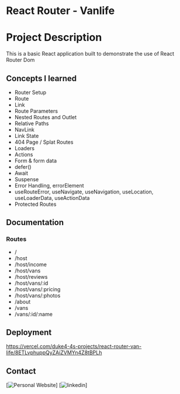 # React Router - Vanlife

# Project Description

This is a basic React application built to demonstrate the use of React Router Dom


## Concepts I learned

- Router Setup 
- Route 
- Link
- Route Parameters
- Nested Routes and Outlet
- Relative Paths
- NavLink 
- Link State
- 404 Page / Splat Routes
- Loaders
- Actions
- Form & form data
- defer()
- Await
- Suspense
- Error Handling, errorElement
- useRouteError, useNavigate, useNavigation, useLocation, useLoaderData, useActionData
- Protected Routes

## Documentation

### Routes
- /
- /host
- /host/income
- /host/vans
- /host/reviews
- /host/vans/:id
- /host/vans/:pricing
- /host/vans/:photos
- /about
- /vans
- /vans/:id/:name

## Deployment
https://vercel.com/duke4-4s-projects/react-router-van-life/8ETLvphuppQyZAiZVMYn4Z8tBPLh

## Contact
[![Personal Website](https://portfolio-website-duke4-4s-projects.vercel.app/)]
[![linkedin](https://www.linkedin.com/in/tashinga-duke-chizengwe-132a09209/)]

